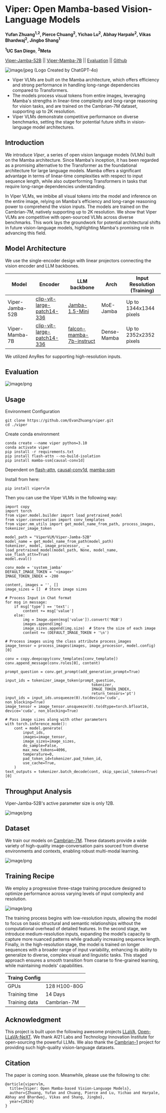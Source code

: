 # Viper: Open Mamba-based Vision-Language Models
**Yufan Zhuang<sup>1,2</sup>, Pierce Chuang<sup>2</sup>, Yichao Lu<sup>2</sup>, Abhay Harpale<sup>2</sup>, Vikas Bhardwaj<sup>2</sup>, Jingbo Shang<sup>1</sup>**

**<sup>1</sup>UC San Diego**, **<sup>2</sup>Meta**

[Viper-Jamba-52B](https://huggingface.co/ViperVLM/Viper-Jamba-52B) || [Viper-Mamba-7B](https://huggingface.co/ViperVLM/Viper-Mamba-7B) || [Evaluation](https://huggingface.co/spaces/opencompass/open_vlm_leaderboard) || [Github](https://github.com/EvanZhuang/viper)

![image/jpeg](https://cdn-uploads.huggingface.co/production/uploads/6438ccbb3b46237de3d052e8/RFArMOH2TMI_G9bZTZr8_.jpeg)
(Logo Created by ChatGPT-4o)


* Viper VLMs are built on the Mamba architecture, which offers efficiency and strong performance in handling long-range dependencies compared to Transformers.
* The models process visual tokens from entire images, leveraging Mamba's strengths in linear-time complexity and long-range reasoning for vision tasks, and are trained on the Cambrian-7M dataset, supporting up to 2K resolution.
* Viper VLMs demonstrate competitive performance on diverse benchmarks, setting the stage for potential future shifts in vision-language model architectures.

## Introduction

We introduce *Viper*, a series of open vision language models (VLMs) built on the Mamba architecture.
Since Mamba's inception, it has been regarded as a promising alternative to the Transformer as the foundational architecture for large language models.
Mamba offers a significant advantage in terms of linear-time complexities with respect to input sequence length, while also outperforming Transformers in tasks that require long-range dependencies understanding.

In Viper VLMs, we imbibe all visual tokens into the model and inference on the entire image, relying on Mamba's efficiency and long-range reasoning power to comprehend the vision inputs.
The models are trained on the Cambrian-7M, natively supporting up to 2K resolution.
We show that Viper VLMs are competitive with open-sourced VLMs across diverse benchmarks.
This work lays the groundwork for potential architectural shifts in future vision-language models, highlighting Mamba's promising role in advancing this field.



## Model Architecture

We use the single-encoder design with linear projectors connecting the vision encoder and LLM backbones.

| Model | Encoder | LLM backbone| Arch | Input Resolution (Training)
|----------|----------|----------|----------|----------|
| Viper-Jamba-52B | [clip-vit-large-patch14-336](https://huggingface.co/openai/clip-vit-large-patch14-336) | [Jamba-1.5-Mini](https://huggingface.co/ai21labs/AI21-Jamba-1.5-Mini) | MoE-Jamba | Up to 1344x1344 pixels |
| Viper-Mamba-7B  | [clip-vit-large-patch14-336](https://huggingface.co/openai/clip-vit-large-patch14-336) | [falcon-mamba-7b-instruct](tiiuae/falcon-mamba-7b-instruct) | Dense-Mamba | Up to 2352x2352 pixels|

We utilized AnyRes for supporting high-resolution inputs.


## Evaluation


![image/png](https://cdn-uploads.huggingface.co/production/uploads/6438ccbb3b46237de3d052e8/qs5uJXAgUUE1qL1XeWghH.png)


## Usage

Environment Configuration
```
git clone https://github.com/EvanZhuang/viper.git
cd ./viper
```
Create conda environment
```
conda create --name viper python=3.10
conda activate viper
pip install -r requirements.txt
pip install flash-attn --no-build-isolation
pip install mamba-ssm[causal-conv1d]
```
Dependent on [flash-attn](https://github.com/Dao-AILab/flash-attention), [causal-conv1d](https://github.com/Dao-AILab/causal-conv1d), [mamba-ssm](https://github.com/state-spaces/mamba)

Install from here:
```
pip install vipervlm
```
Then you can use the Viper VLMs in the following way:
```
import copy
import torch
from viper.model.builder import load_pretrained_model
from viper.conversation import conv_templates
from viper.mm_utils import get_model_name_from_path, process_images, tokenizer_image_token

model_path = "ViperVLM/Viper-Jamba-52B"
model_name = get_model_name_from_path(model_path)
tokenizer, model, image_processor, _ = load_pretrained_model(model_path, None, model_name, use_flash_attn=True)
model.eval()

conv_mode = 'system_jamba'
DEFAULT_IMAGE_TOKEN = '<image>'
IMAGE_TOKEN_INDEX = -200

content, images = '', []
image_sizes = []  # Store image sizes

# Process Input in Chat format
for msg in message:
    if msg['type'] == 'text':
        content += msg['value']
    else:
        img = Image.open(msg['value']).convert('RGB')
        images.append(img)
        image_sizes.append(img.size)  # Store the size of each image
        content += (DEFAULT_IMAGE_TOKEN + '\n')

# Process images using the class attribute process_images
image_tensor = process_images(images, image_processor, model.config)[0]

conv = copy.deepcopy(conv_templates[conv_template])
conv.append_message(conv.roles[0], content)

prompt_question = conv.get_prompt(add_generation_prompt=True)

input_ids = tokenizer_image_token(prompt_question,
                                       tokenizer,
                                       IMAGE_TOKEN_INDEX,
                                       return_tensors='pt')
input_ids = input_ids.unsqueeze(0).to(device='cuda', non_blocking=True)
image_tensor = image_tensor.unsqueeze(0).to(dtype=torch.bfloat16, device='cuda', non_blocking=True)

# Pass image sizes along with other parameters
with torch.inference_mode():
    cont = model.generate(
        input_ids,
        images=image_tensor,
        image_sizes=image_sizes,
        do_sample=False,
        max_new_tokens=4096,
        temperature=0,
        pad_token_id=tokenizer.pad_token_id,
        use_cache=True,
    )
text_outputs = tokenizer.batch_decode(cont, skip_special_tokens=True)[0]

```

## Throughput Analysis
Viper-Jamba-52B's active parameter size is only 12B.

![image/png](https://cdn-uploads.huggingface.co/production/uploads/6438ccbb3b46237de3d052e8/9WMOvMv24vJTLTFTHTzBW.png)

## Dataset
We train our models on [Cambrian-7M](https://github.com/cambrian-mllm/cambrian).
These datasets provide a wide variety of high-quality image-conversation pairs sourced from diverse environments and contexts, enabling robust multi-modal learning. 

![image/png](https://cdn-uploads.huggingface.co/production/uploads/6438ccbb3b46237de3d052e8/xgK6Bg8TuFbWzB4BephZn.png)

## Training Recipe
We employ a progressive three-stage training procedure designed to optimize performance across varying levels of input complexity and resolution. 

![image/png](https://cdn-uploads.huggingface.co/production/uploads/6438ccbb3b46237de3d052e8/vQHSIf3PRYab1g8c-owzJ.png)

The training process begins with low-resolution inputs, allowing the model to focus on basic structural and semantic relationships without the computational overhead of detailed features. 
In the second stage, we introduce medium-resolution inputs, expanding the model’s capacity to capture more nuanced patterns while gradually increasing sequence length.
Finally, in the high-resolution stage, the model is trained on longer sequences with a broader range of input variability, enhancing its ability to generalize to diverse, complex visual and linguistic tasks. 
This staged approach ensures a smooth transition from coarse to fine-grained learning, while maintaining models' capabilities.

| Traing Config |  |
| -------- | ------- |
| GPUs  | 128 H100-80G   |
| Training time | 14 Days     |
| Training data	   | Cambrian-7M    |


## Acknowledgment
This project is built upon the following awesome projects [LLaVA](https://github.com/haotian-liu/LLaVA), [Open-LLaVA-NeXT](https://github.com/xiaoachen98/Open-LLaVA-NeXT).
We thank AI21 Labs and Technology Innovation Institute for open-sourcing the powerful LLMs.
We also thank the [Cambrian-1](https://cambrian-mllm.github.io/) project for providing such high-quality vision-language datasets.

## Citation

The paper is coming soon. Meanwhile, please use the following to cite:
```
@article{vipervlm,
  title={Viper: Open Mamba-based Vision-Language Models},
  author={Zhuang, Yufan and Chuang, Pierce and Lu, Yichao and Harpale, Abhay and Bhardwaj, Vikas and Shang, Jingbo},
  year={2024}
}
```

